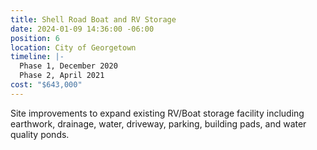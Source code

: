 ```yaml
---
title: Shell Road Boat and RV Storage
date: 2024-01-09 14:36:00 -06:00
position: 6
location: City of Georgetown
timeline: |-
  Phase 1, December 2020
  Phase 2, April 2021
cost: "$643,000"
---
```


Site improvements to expand existing RV/Boat storage facility including earthwork, drainage, water, driveway, parking, building pads, and water quality ponds.